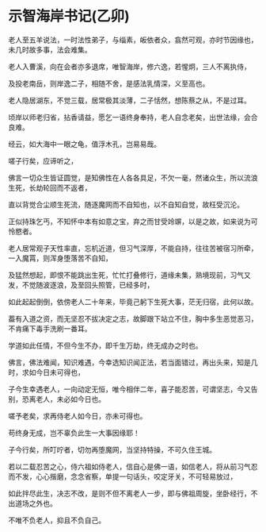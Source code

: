 # 示智海岸书记(乙卯)

老人至五羊说法，一时法性弟子，与缁素，皈依者众，翕然可观，亦时节因缘也，未几时故多事，法会难集。

老人入曹溪，向在会者亦多退席，唯智海岸，修六逸，若惺炯，三人不离执侍，

及投老南岳，则岸逸二子，相随不舍，是感法乳情深，义至高也。

老人隐居湖东，不觉三载，居常极其淡薄，二子恬然，想陈蔡之从，不是过耳。

顷岸以师老归省，拈香请益，愿乞一语终身奉持，老人自念老矣，出世法缘，会合良难。

经云，如大海中一眼之龟，值浮木孔，岂易易哉。

嗟子行矣，应谛听之，

佛言一切众生皆证圆觉，是知佛性在人各各具足，不欠一毫，然诸众生，所以流浪生死，长劫轮回而不返者，

直以背觉合尘顺生死流，随逐魔网而不自知也，以不自知自觉，故枉受沉沦。

正似持珠乞丐，不知怀中本有如意之宝，弃之而甘受竛竮，以是之故，如来说为可怜愍者。

老人居常观子天性率直，忘机近道，但习气深厚，不能自持，往往苦被宿习所牵，一入魔罥，则浑身堕落苦不自知，

及猛然想起，即恨不能跳出生死，忙忙打叠修行，道缘未集，熟境现前，习气又发，不觉随波逐浪，及至回头照管，已经多时，

如此起起倒倒，依傍老人二十年来，毕竟己躬下生死大事，茫无归宿，此何以故。

葢有入道之资，而无坚忍不拔决定之志，故脚跟下站立不住，胸中多生恶觉恶习，不肯痛下毒手洗刷一番耳。

学道如此任情，不但今生不办，即千生万劫，终无成办之时也。

佛言，佛法难闻，知识难遇，今幸选知识闻正法，若当面错过，再出头来，知是几时，求如今日未可得也，

子今生幸遇老人，一向动定无恒，唯今相伴二年，喜子能忍苦，可谓坚志，今又告别，恐离老人，未必如今日也。

嗟予老矣，求再侍老人如今日，亦未可得也。

苟终身无成，岂不辜负此生一大事因缘耶！

子今行矣，所叮咛者，切勿再堕魔网，当坚持特操，不可久住王城。

若以二载忍苦之心，侍六祖如侍老人，信自心是佛一语，如信老人，将从前习气忍而不发，心心揩磨，念念省察，单提一句话头，咬定牙关，不可轻易放过，

如此拌尽此生，决志不改，是则不但不离老人一步，即与佛祖周旋，坐卧经行，不出道场之外也。

不唯不负老人，抑且不负自己。
